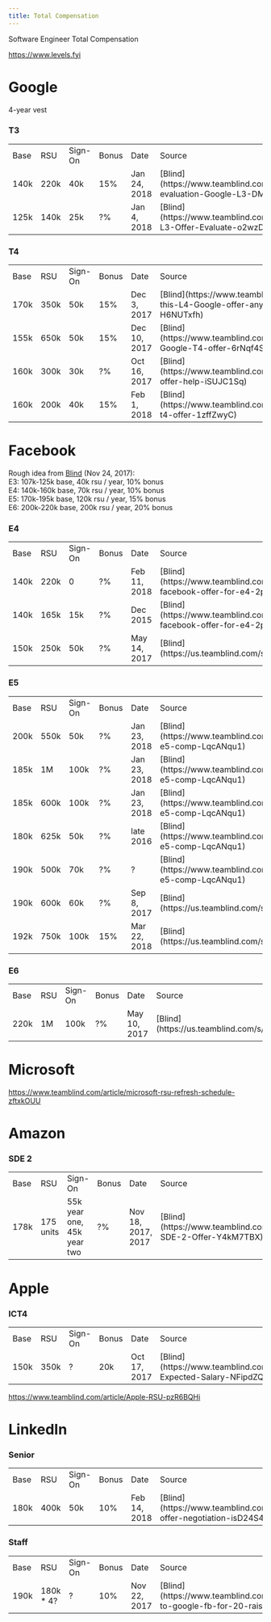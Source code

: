 ```yaml
---
title: Total Compensation
---
```


Software Engineer Total Compensation

https://www.levels.fyi

# Google

4-year vest

### T3

<table>
<tr><td>Base</td><td>RSU</td><td>Sign-On</td><td>Bonus</td><td>Date</td><td>Source</td></tr>
<tr><td>140k</td><td>220k</td><td>40k</td><td>15%</td><td>Jan 24, 2018</td><td>[Blind](https://www.teamblind.com/article/Offer-evaluation-Google-L3-DMRhX7Eg)</td>
<tr><td>125k</td><td>140k</td><td>25k</td><td>?%</td><td>Jan 4, 2018</td><td>[Blind](https://www.teamblind.com/article/Google-L3-Offer-Evaluate-o2wzD4on)</td>
</table>

### T4

<table>
<tr><td>Base</td><td>RSU</td><td>Sign-On</td><td>Bonus</td><td>Date</td><td>Source</td></tr>
<tr><td>170k</td><td>350k</td><td>50k</td><td>15%</td><td>Dec 3, 2017</td><td>[Blind](https://www.teamblind.com/article/Is-this-L4-Google-offer-any-good-H6NUTxfh)</td>
<tr><td>155k</td><td>650k</td><td>50k</td><td>15%</td><td>Dec 10, 2017</td><td>[Blind](https://www.teamblind.com/article/Evaluate-Google-T4-offer-6rNqf4So)</td>
<tr><td>160k</td><td>300k</td><td>30k</td><td>?%</td><td>Oct 16, 2017</td><td>[Blind](https://www.teamblind.com/article/Google-offer-help-iSUJC1Sq)</td>
<tr><td>160k</td><td>200k</td><td>40k</td><td>15%</td><td>Feb 1, 2018</td><td>[Blind](https://www.teamblind.com/article/Google-t4-offer-1zffZwyC)</td>
</table>

# Facebook

Rough idea from [Blind](https://www.teamblind.com/article/comp-range-for-e5-and-e6-at-fb-DM1N23Yn) (Nov 24, 2017):  
E3: 107k-125k base, 40k rsu / year, 10% bonus  
E4: 140k-160k base, 70k rsu / year, 10% bonus  
E5: 170k-195k base, 120k rsu / year, 15% bonus  
E6: 200k-220k base, 200k rsu / year, 20% bonus

### E4

<table>
<tr><td>Base</td><td>RSU</td><td>Sign-On</td><td>Bonus</td><td>Date</td><td>Source</td></tr>
<tr><td>140k</td><td>220k</td><td>0</td><td>?%</td><td>Feb 11, 2018</td><td>[Blind](https://www.teamblind.com/article/evaluate-facebook-offer-for-e4-2pJCpYcQ)</td>
<tr><td>140k</td><td>165k</td><td>15k</td><td>?%</td><td>Dec 2015</td><td>[Blind](https://www.teamblind.com/article/evaluate-facebook-offer-for-e4-2pJCpYcQ)</td>
<tr><td>150k</td><td>250k</td><td>50k</td><td>?%</td><td>May 14, 2017</td><td>[Blind](https://us.teamblind.com/s/M5yxrGuF)</td>
</table>

### E5

<table>
<tr><td>Base</td><td>RSU</td><td>Sign-On</td><td>Bonus</td><td>Date</td><td>Source</td></tr>
<tr><td>200k</td><td>550k</td><td>50k</td><td>?%</td><td>Jan 23, 2018</td><td>[Blind](https://www.teamblind.com/article/facebook-e5-comp-LqcANqu1)</td>
<tr><td>185k</td><td>1M</td><td>100k</td><td>?%</td><td>Jan 23, 2018</td><td>[Blind](https://www.teamblind.com/article/facebook-e5-comp-LqcANqu1)</td>
<tr><td>185k</td><td>600k</td><td>100k</td><td>?%</td><td>Jan 23, 2018</td><td>[Blind](https://www.teamblind.com/article/facebook-e5-comp-LqcANqu1)</td>
<tr><td>180k</td><td>625k</td><td>50k</td><td>?%</td><td>late 2016</td><td>[Blind](https://www.teamblind.com/article/facebook-e5-comp-LqcANqu1)</td>
<tr><td>190k</td><td>500k</td><td>70k</td><td>?%</td><td>?</td><td>[Blind](https://www.teamblind.com/article/facebook-e5-comp-LqcANqu1)</td>
<tr><td>190k</td><td>600k</td><td>60k</td><td>?%</td><td>Sep 8, 2017</td><td>[Blind](https://us.teamblind.com/s/NUEddV6P)</td>
<tr><td>192k</td><td>750k</td><td>100k</td><td>15%</td><td>Mar 22, 2018</td><td>[Blind](https://us.teamblind.com/s/A2PUQq68)</td>
</table>

### E6

<table>
<tr><td>Base</td><td>RSU</td><td>Sign-On</td><td>Bonus</td><td>Date</td><td>Source</td></tr>
<tr><td>220k</td><td>1M</td><td>100k</td><td>?%</td><td>May 10, 2017</td><td>[Blind](https://us.teamblind.com/s/xOQBN4Mc)</td>
</table>

# Microsoft

https://www.teamblind.com/article/microsoft-rsu-refresh-schedule-zftxkOUU

# Amazon

### SDE 2

<table>
<tr><td>Base</td><td>RSU</td><td>Sign-On</td><td>Bonus</td><td>Date</td><td>Source</td></tr>
<tr><td>178k</td><td>175 units</td><td>55k year one, 45k year two</td><td>?%</td><td>Nov 18, 2017, 2017</td><td>[Blind](https://www.teamblind.com/article/Amazon-SDE-2-Offer-Y4kM7TBX)</td>
</table>

# Apple

### ICT4

<table>
<tr><td>Base</td><td>RSU</td><td>Sign-On</td><td>Bonus</td><td>Date</td><td>Source</td></tr>
<tr><td>150k</td><td>350k</td><td>?</td><td>20k</td><td>Oct 17, 2017</td><td>[Blind](https://www.teamblind.com/article/Google-Expected-Salary-NFipdZQL)</td>
</table>

https://www.teamblind.com/article/Apple-RSU-pzR6BQHi

# LinkedIn

### Senior

<table>
<tr><td>Base</td><td>RSU</td><td>Sign-On</td><td>Bonus</td><td>Date</td><td>Source</td></tr>
<tr><td>180k</td><td>400k</td><td>50k</td><td>10%</td><td>Feb 14, 2018</td><td>[Blind](https://www.teamblind.com/article/Google-offer-negotiation-isD24S4J)</td>
</table>

### Staff

<table>
<tr><td>Base</td><td>RSU</td><td>Sign-On</td><td>Bonus</td><td>Date</td><td>Source</td></tr>
<tr><td>190k</td><td>180k * 4?</td><td>?</td><td>10%</td><td>Nov 22, 2017</td><td>[Blind](https://www.teamblind.com/article/linkedin-to-google-fb-for-20-raise-k3JfFpP6)</td>
</table>
